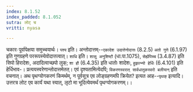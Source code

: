```yaml
---
index: 8.1.52
index_padded: 8.1.052
sutra: लोट् च
vritti: nyasa

---
```

चकारः पूर्वापेक्षया समुच्चयार्थः। `पश्य` इति। अन्तोदात्तम्--`एकादेश उदात्तेनोदात्तः` (8.2.5) `अतो गुणे` (6.1.97) इति गुणग्रहणे पररूपस्येवोदात्तत्वात्। `शाधि` इति। `शासु अनुशिष्टौ` (धा.पा.1075), `सेर्ह्यपिच्च` (3.4.87) इति सिपो हिरादेशः, अदादित्वाच्छपो लुक्; `शा हौ` (6.4.35) इति धातोः शादेशः, `हुझल्भ्यो हेर्धिः` (6.4.101) इति हेर्धिभाव-। प्रत्ययस्वरेणान्तोदात्तमेतत्। एवं दृश्यतामित्येदपि; `विकरणस्वरात् सार्वधातुकस्वरो बलीयान्` इति वचनात्।
अथ पृथग्योगकरणं किमर्थम्, न पूर्वसूत्र एव लोङ्ग्रहणमपि क्रियेत? इत्यत आह--`पृथक्` इत्यादि। उत्तरत्र लोट एव कार्यं यथा स्यात्, लृटो मा भूदित्येवमर्थं पृथग्योगकरणम्।।